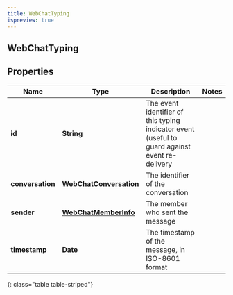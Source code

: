 ```yaml
---
title: WebChatTyping
ispreview: true
---
```

## WebChatTyping


## Properties

| Name | Type | Description | Notes |
| ------------ | ------------- | ------------- | ------------- |
| **id** | **String** | The event identifier of this typing indicator event (useful to guard against event re-delivery |  |
| **conversation** | [**WebChatConversation**](WebChatConversation.html) | The identifier of the conversation |  |
| **sender** | [**WebChatMemberInfo**](WebChatMemberInfo.html) | The member who sent the message |  |
| **timestamp** | [**Date**](Date.html) | The timestamp of the message, in ISO-8601 format |  |
{: class="table table-striped"}



